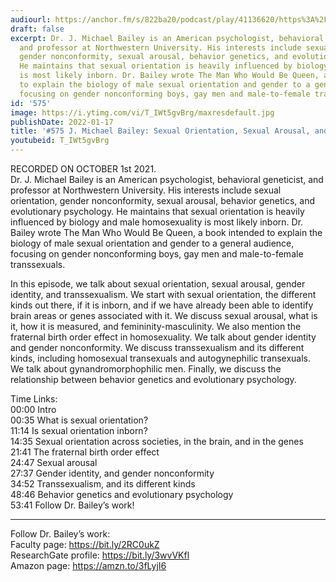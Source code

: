 ```yaml
---
audiourl: https://anchor.fm/s/822ba20/podcast/play/41136620/https%3A%2F%2Fd3ctxlq1ktw2nl.cloudfront.net%2Fstaging%2F2021-9-1%2Ff44600b2-cfea-7094-f8c3-0776acfd4a9f.m4a
draft: false
excerpt: Dr. J. Michael Bailey is an American psychologist, behavioral geneticist,
  and professor at Northwestern University. His interests include sexual orientation,
  gender nonconformity, sexual arousal, behavior genetics, and evolutionary psychology.
  He maintains that sexual orientation is heavily influenced by biology and male homosexuality
  is most likely inborn. Dr. Bailey wrote The Man Who Would Be Queen, a book intended
  to explain the biology of male sexual orientation and gender to a general audience,
  focusing on gender nonconforming boys, gay men and male-to-female transsexuals.
id: '575'
image: https://i.ytimg.com/vi/T_IWt5gvBrg/maxresdefault.jpg
publishDate: 2022-01-17
title: '#575 J. Michael Bailey: Sexual Orientation, Sexual Arousal, and Gender Identity'
youtubeid: T_IWt5gvBrg
---
```

<div class="timelinks">

RECORDED ON OCTOBER 1st 2021.  
Dr. J. Michael Bailey is an American psychologist, behavioral geneticist, and professor at Northwestern University. His interests include sexual orientation, gender nonconformity, sexual arousal, behavior genetics, and evolutionary psychology. He maintains that sexual orientation is heavily influenced by biology and male homosexuality is most likely inborn. Dr. Bailey wrote The Man Who Would Be Queen, a book intended to explain the biology of male sexual orientation and gender to a general audience, focusing on gender nonconforming boys, gay men and male-to-female transsexuals.

In this episode, we talk about sexual orientation, sexual arousal, gender identity, and transsexualism. We start with sexual orientation, the different kinds out there, if it is inborn, and if we have already been able to identify brain areas or genes associated with it. We discuss sexual arousal, what is it, how it is measured, and femininity-masculinity. We also mention the fraternal birth order effect in homosexuality. We talk about gender identity and gender nonconformity. We discuss transsexualism and its different kinds, including homosexual transexuals and autogynephilic transexuals. We talk about gynandromorphophilic men. Finally, we discuss the relationship between behavior genetics and evolutionary psychology.

Time Links:  
<time>00:00</time> Intro  
<time>00:35</time> What is sexual orientation?  
<time>11:14</time> Is sexual orientation inborn?  
<time>14:35</time> Sexual orientation across societies, in the brain, and in the genes  
<time>21:41</time> The fraternal birth order effect  
<time>24:47</time> Sexual arousal  
<time>27:37</time> Gender identity, and gender nonconformity  
<time>34:52</time> Transsexualism, and its different kinds  
<time>48:46</time> Behavior genetics and evolutionary psychology  
<time>53:41</time> Follow Dr. Bailey’s work!

---

Follow Dr. Bailey’s work:  
Faculty page: https://bit.ly/2RC0ukZ  
ResearchGate profile: https://bit.ly/3wvVKfl  
Amazon page: https://amzn.to/3fLyjI6
</div>

